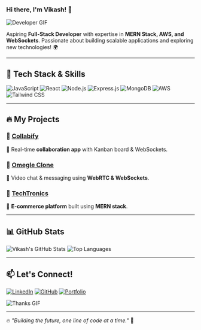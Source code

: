 ### Hi there, I'm Vikash! 🚀

![Developer GIF](https://media.giphy.com/media/qgQUggAC3Pfv687qPC/giphy.gif)

Aspiring **Full-Stack Developer** with expertise in **MERN Stack, AWS, and WebSockets**. Passionate about building scalable applications and exploring new technologies! 🌍

---

## 🚀 **Tech Stack & Skills**

![JavaScript](https://img.shields.io/badge/JavaScript-F7DF1E?style=for-the-badge&logo=javascript&logoColor=black)
![React](https://img.shields.io/badge/React-61DAFB?style=for-the-badge&logo=react&logoColor=black)
![Node.js](https://img.shields.io/badge/Node.js-339933?style=for-the-badge&logo=node.js&logoColor=white)
![Express.js](https://img.shields.io/badge/Express.js-000000?style=for-the-badge&logo=express&logoColor=white)
![MongoDB](https://img.shields.io/badge/MongoDB-47A248?style=for-the-badge&logo=mongodb&logoColor=white)
![AWS](https://img.shields.io/badge/AWS-FF9900?style=for-the-badge&logo=amazonaws&logoColor=white)
![Tailwind CSS](https://img.shields.io/badge/TailwindCSS-06B6D4?style=for-the-badge&logo=tailwindcss&logoColor=white)

---

## 🔥 **My Projects**

### 🚀 [Collabify](https://github.com/your-repo)
🔹 Real-time **collaboration app** with Kanban board & WebSockets.

### 🎥 [Omegle Clone](https://github.com/your-repo)
🔹 Video chat & messaging using **WebRTC & WebSockets**.

### 🛒 [TechTronics](https://github.com/your-repo)
🔹 **E-commerce platform** built using **MERN stack**.

---

## 📊 **GitHub Stats**

![Vikash's GitHub Stats](https://github-readme-stats.vercel.app/api?username=your-github-username&show_icons=true&theme=radical)
![Top Languages](https://github-readme-stats.vercel.app/api/top-langs/?username=your-github-username&layout=compact&theme=radical)

---

## 📫 **Let's Connect!**

[![LinkedIn](https://img.shields.io/badge/LinkedIn-Connect-blue?style=for-the-badge&logo=linkedin)](your-linkedin-url)
[![GitHub](https://img.shields.io/badge/GitHub-Follow-black?style=for-the-badge&logo=github)](your-github-url)
[![Portfolio](https://img.shields.io/badge/Portfolio-Visit-green?style=for-the-badge)](your-portfolio-url)

![Thanks GIF](https://media.giphy.com/media/hvRJCLFzcasrR4ia7z/giphy.gif)

---

🔥 *"Building the future, one line of code at a time."* 🚀
